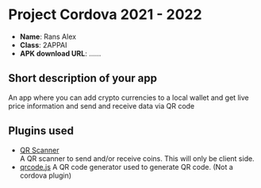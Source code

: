 # Project Cordova 2021 - 2022

- **Name**: Rans Alex
- **Class**: 2APPAI
- **APK download URL**: ......


## Short description of your app

An app where you can add crypto currencies to a local wallet and get live price information and send and receive data via QR code

## Plugins used

- [QR Scanner](https://ionicframework.com/docs/native/qr-scanner)  
A QR scanner to send and/or receive coins. This will only be client side.
- [qrcode.js](http://davidshimjs.github.io/qrcodejs/)
A QR code generator used to generate QR code. (Not a cordova plugin)

